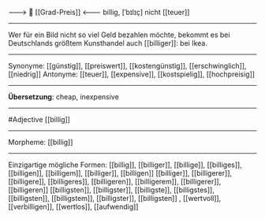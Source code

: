 ---> 💸 [[Grad-Preis]] <---
billig, [ˈbɪlɪç]
nicht [[teuer]]

---
Wer für ein Bild nicht so viel Geld bezahlen möchte, bekommt es bei Deutschlands größtem Kunsthandel auch [[billiger]]: bei Ikea.


---
Synonyme: [[günstig]], [[preiswert]], [[kostengünstig]], [[erschwinglich]], [[niedrig]]
Antonyme: [[teuer]], [[expensive]], [[kostspielig]], [[hochpreisig]]

---
**Übersetzung**:
cheap, inexpensive

---
#Adjective [[billig]]

---
Morpheme:
[[billig]]

---


Einzigartige mögliche Formen: 
[[billig]], [[billiger]], [[billige]], [[billiges]], [[billigen]], [[billigem]], [[billiger]], [[billigen]]
[[billiger]], [[billigerer]], [[billigere]], [[billigeres]], [[billigeren]], [[billigerem]], [[billigerer]], [[billigeren]]
[[billigsten]], [[billigster]], [[billigste]], [[billigstes]], [[billigsten]], [[billigstem]], [[billigster]], [[billigsten]]
, [[wertvoll]], [[verbilligen]], [[wertlos]], [[aufwendig]]